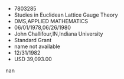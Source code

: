 
* 7803285
* Studies in Euclidean Lattice Gauge Theory
* DMS,APPLIED MATHEMATICS
* 06/01/1978,06/26/1980
* John Challifour,IN,Indiana University
* Standard Grant
*   name not available
* 12/31/1982
* USD 39,093.00

nan
